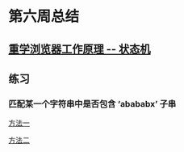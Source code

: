 # 第六周总结

## [重学浏览器工作原理 -- 状态机](https://mubu.com/doc/zK38cGtTQy)

## 练习

### 匹配某一个字符串中是否包含 ‘abababx’ 子串

[方法一](https://github.com/lxw-peter/Frontend-01-Template/blob/master/week06/状态机/match-3-1.js)

[方法二](https://github.com/lxw-peter/Frontend-01-Template/blob/master/week06/状态机/match-3-2.js)
